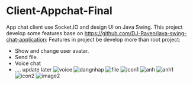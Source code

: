 # Client-Appchat-Final
App chat client use Socket.IO and design UI on Java Swing.
This project develop some features base on https://github.com/DJ-Raven/java-swing-chat-application: 
Features in project be develop more than root project:
- Show and change user avatar.
- Send file.
- Voice chat
- .... update later
              ![voice](https://user-images.githubusercontent.com/66561370/187883010-c28358c1-42a7-4b92-b163-d481e7f3ba51.png)
![dangnhap](https://user-images.githubusercontent.com/66561370/187883024-6d798bfc-3fa6-462a-9fcc-5ca6e6767eb6.png)
![file](https://user-images.githubusercontent.com/66561370/187883028-98f0d769-d631-44d4-908a-de8a29c00c59.png)
![icon1](https://github.com/Eristruong/Client-Appchat-Final/assets/66561370/9bc81c2d-1906-4c9a-b5cb-5a67a2588522)
![anh](https://github.com/Eristruong/Client-Appchat-Final/assets/66561370/f3f070e2-4c35-41e0-886e-461ada69ee3c)
![anh1](https://github.com/Eristruong/Client-Appchat-Final/assets/66561370/da3bab4d-8d66-42c8-9125-158ef61a4c10)
![icon2](https://github.com/Eristruong/Client-Appchat-Final/assets/66561370/cad4d374-dc1b-41e2-a79d-86067204b38f)
![image2](https://github.com/Eristruong/Client-Appchat-Final/assets/66561370/459e82e0-1190-46e9-b7cb-056403f18d87)
